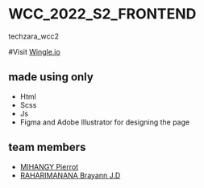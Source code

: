 # WCC_2022_S2_FRONTEND
techzara_wcc2 

#Visit
[Wingle.io](https://technnoking.github.io/)
## made using only
- Html
- Scss
- Js
- Figma and Adobe Illustrator for designing the page
## team members
 - [MIHANGY Pierrot](https://github.com/MihangyP)
 - [RAHARIMANANA Brayann J.D](https://github.com/Technnoking)
